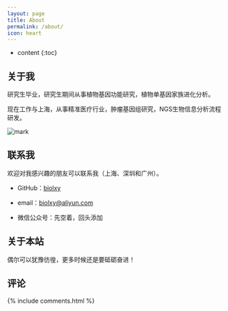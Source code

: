 ```yaml
---
layout: page
title: About
permalink: /about/
icon: heart
---
```


* content
{:toc}

## 关于我

研究生毕业，研究生期间从事植物基因功能研究，植物单基因家族进化分析。

现在工作与上海，从事精准医疗行业，肿瘤基因组研究，NGS生物信息分析流程研发。

![mark](http://oiz501hli.bkt.clouddn.com/blog/180731/c4Ihe99k72.jpg?imageslim)

## 联系我

欢迎对我感兴趣的朋友可以联系我（上海、深圳和广州）。

* GitHub：[biolxy](https://github.com/biolxy)

* email：biolxy@aliyun.com

* 微信公众号：先空着，回头添加



## 关于本站

偶尔可以犹豫彷徨，更多时候还是要砥砺奋进！

## 评论

{% include comments.html %}
